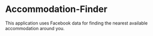 # Accommodation-Finder
This application uses Facebook data for finding the nearest available accommodation around you.
